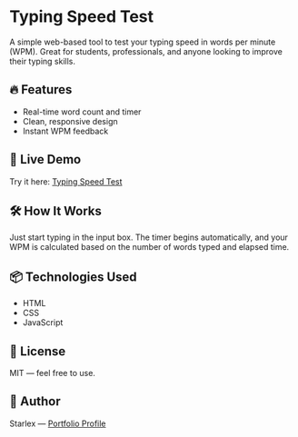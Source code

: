 # Typing Speed Test

A simple web-based tool to test your typing speed in words per minute (WPM). Great for students, professionals, and anyone looking to improve their typing skills.

## 🔥 Features
- Real-time word count and timer
- Clean, responsive design
- Instant WPM feedback

## 🚀 Live Demo
Try it here: [Typing Speed Test](https://sb-043.github.io/TypingSpeedTest/)

## 🛠️ How It Works
Just start typing in the input box. The timer begins automatically, and your WPM is calculated based on the number of words typed and elapsed time.

## 📦 Technologies Used
- HTML
- CSS
- JavaScript

## 📄 License
MIT — feel free to use.

## 👤 Author
Starlex — [Portfolio Profile](https://sb-043.github.io/starlex-portfolio/)
